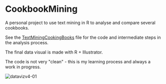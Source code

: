 # CookbookMining

A personal project to use text mining in R to analyse and compare several cookbooks.

See the [TextMiningCookingBooks](TextMiningCookingBooks.md) file for the code and intermediate steps in the analysis process.

The final data visual is made with R + Illustrator. 

The code is not very "clean" - this is my learning process and always a work in progress. 

![datavizv4-01](https://user-images.githubusercontent.com/22810662/45933189-cdd76f80-bf7f-11e8-83c6-b8baf0403aa2.png)
